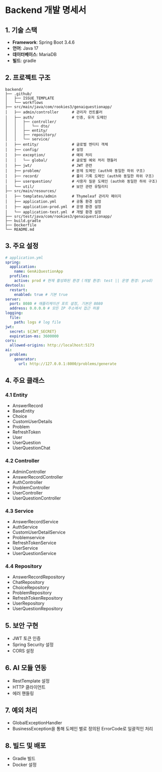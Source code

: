 # Backend 개발 명세서

## 1. 기술 스택

- **Framework**: Spring Boot 3.4.6
- **언어**: Java 17
- **데이터베이스**: MariaDB
- **빌드**: gradle

## 2. 프로젝트 구조

```
backend/
├── .github/
│   ├── ISSUE_TEMPLATE
│   └── workflows
├── src/main/java/com/rookies3/genaiquestionapp/
│   ├── admin/controller      # 관리자 컨트롤러
│   ├── auth/                 # 인증, 유저 도메인
│   │   ├── controller/
│   │   │   └── dto/
│   │   ├── entity/
│   │   ├── repository/
│   │   └── service/
│   ├── entity/               # 글로벌 엔티티 객체
│   ├── config/               # 설정
│   ├── exception/            # 예외 처리
│   │   └── global/           # 글로벌 예외 처리 핸들러
│   ├── jwt/                  # JWT 관련
│   ├── problem/              # 문제 도메인 (auth와 동일한 하위 구조)
│   ├── record/               # 풀이 기록 도메인 (auth와 동일한 하위 구조)
│   ├── userquestion/         # 사용자 질문 도메인 (auth와 동일한 하위 구조)
│   └── util/                 # 보안 관련 유틸리티
├── src/main/resources/
│   ├── templates/admin       # Thymeleaf 관리자 페이지
│   ├── application.yml       # 공통 환경 설정
│   ├── application-prod.yml  # 운영 환경 설정
│   └── application-test.yml  # 개발 환경 설정
├── src/test/java/com/rookies3/genaiquestionapp/
├── build.gradle
├── Dockerfile
└── README.md
```

## 3. 주요 설정

```yaml
# application.yml
spring:
  application:
    name: GenAiQuestionApp
  profiles:
    active: prod # 현재 활성화된 환경 (개발 환경: test || 운영 환경: prod)
devtools:
  restart:
    enabled: true # 기본 true
server:
  port: 8080 # 애플리케이션 포트 설정, 기본은 8080
  address: 0.0.0.0 # 모든 IP 주소에서 접근 허용
logging:
  file:
    path: logs # log file
jwt:
  secret: ${JWT_SECRET}
  expiration-ms: 3600000
cors:
  allowed-origins: http://localhost:5173
ai:
  problem:
    generator:
      url: http://127.0.0.1:8000/problems/generate
```

## 4. 주요 클래스

### 4.1 Entity

- AnswerRecord
- BaseEntity
- Choice
- CustomUserDetails
- Problem
- RefreshToken
- User
- UserQuestion
- UserQuestionChat

### 4.2 Controller

- AdminController
- AnswerRecordController
- AuthController
- ProblemController
- UserController
- UserQuestionController

### 4.3 Service

- AnswerRecordService
- AuthService
- CustomUserDetailService
- Problemservice
- RefreshTokenService
- UserService
- UserQuestionService

### 4.4 Repository

- AnswerRecordRepository
- ChatRepository
- ChoiceRepository
- ProblemRepository
- RefreshTokenRepository
- UserRepository
- UserQuestionRepository

## 5. 보안 구현

- JWT 토큰 인증
- Spring Security 설정
- CORS 설정

## 6. AI 모듈 연동

- RestTemplate 설정
- HTTP 클라이언트
- 에러 핸들링

## 7. 예외 처리

- GlobalExceptionHandler
- BusinessException을 통해 도메인 별로 정의된 ErrorCode로 일괄적인 처리

## 8. 빌드 및 배포

- Gradle 빌드
- Docker 설정
